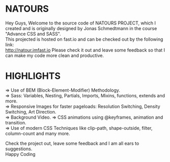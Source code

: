 # NATOURS
Hey Guys, Welcome to the source code of NATOURS PROJECT, which I created and is originally designed by Jonas Schmedtmann in the course "Advance CSS and SASS".  
This projected is hosted on fast.io and can be checked out by the following link:  
http://natour.imfast.io
Please check it out and leave some feedback so that I can make my code more clean and productive.  

# HIGHLIGHTS

=> Use of BEM (Block-Element-Modifier) Methodology.  
=> Sass: Variables, Nesting, Partials, Imports, Mixins, functions, extends and more.  
=> Responsive Images for faster pageloads: Resolution Switching, Density Switching, Art Direction.  
=> Background Video. 
=> CSS animations using @keyframes, animation and transition.  
=> Use of modern CSS Techniques like clip-path, shape-outside, filter, column-count and many more.  

Check the project out, leave some feedback and I am all ears to suggestions.  
Happy Coding

